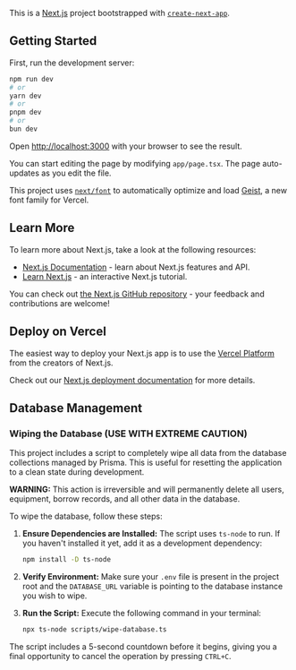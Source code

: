 This is a [Next.js](https://nextjs.org) project bootstrapped with [`create-next-app`](https://nextjs.org/docs/app/api-reference/cli/create-next-app).

## Getting Started

First, run the development server:

```bash
npm run dev
# or
yarn dev
# or
pnpm dev
# or
bun dev
```

Open [http://localhost:3000](http://localhost:3000) with your browser to see the result.

You can start editing the page by modifying `app/page.tsx`. The page auto-updates as you edit the file.

This project uses [`next/font`](https://nextjs.org/docs/app/building-your-application/optimizing/fonts) to automatically optimize and load [Geist](https://vercel.com/font), a new font family for Vercel.

## Learn More

To learn more about Next.js, take a look at the following resources:

- [Next.js Documentation](https://nextjs.org/docs) - learn about Next.js features and API.
- [Learn Next.js](https://nextjs.org/learn) - an interactive Next.js tutorial.

You can check out [the Next.js GitHub repository](https://github.com/vercel/next.js) - your feedback and contributions are welcome!

## Deploy on Vercel

The easiest way to deploy your Next.js app is to use the [Vercel Platform](https://vercel.com/new?utm_medium=default-template&filter=next.js&utm_source=create-next-app&utm_campaign=create-next-app-readme) from the creators of Next.js.

Check out our [Next.js deployment documentation](https://nextjs.org/docs/app/building-your-application/deploying) for more details.

## Database Management

### Wiping the Database (USE WITH EXTREME CAUTION)

This project includes a script to completely wipe all data from the database collections managed by Prisma. This is useful for resetting the application to a clean state during development.

**WARNING:** This action is irreversible and will permanently delete all users, equipment, borrow records, and all other data in the database.

To wipe the database, follow these steps:

1.  **Ensure Dependencies are Installed:** The script uses `ts-node` to run. If you haven't installed it yet, add it as a development dependency:
    ```bash
    npm install -D ts-node
    ```

2.  **Verify Environment:** Make sure your `.env` file is present in the project root and the `DATABASE_URL` variable is pointing to the database instance you wish to wipe.

3.  **Run the Script:** Execute the following command in your terminal:
    ```bash
    npx ts-node scripts/wipe-database.ts
    ```

The script includes a 5-second countdown before it begins, giving you a final opportunity to cancel the operation by pressing `CTRL+C`.
